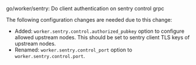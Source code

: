 go/worker/sentry: Do client authentication on sentry control grpc

The following configuration changes are needed due to this change:

- Added: `worker.sentry.control.authorized_pubkey` option to configure
allowed upstream nodes. This should be set to sentry client TLS keys of
upstream nodes.
- Renamed: `worker.sentry.control_port` option to
`worker.sentry.control.port`.
